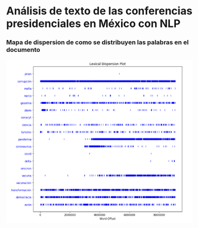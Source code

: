 
# Análisis de texto de las conferencias presidenciales en México con NLP  

### Mapa de dispersion de como se distribuyen las palabras en el documento

<img src="dispersion.png" width="500">
